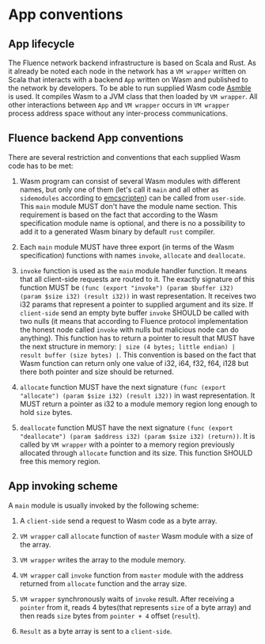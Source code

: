 # App conventions

## App lifecycle

The Fluence network backend infrastructure is based on Scala and Rust. As it already be noted each node in the network has a `VM wrapper` written on Scala that interacts with a backend `App` written on Wasm and published to the network by developers. To be able to run supplied Wasm code [Asmble](https://github.com/fluencelabs/asmble) is used. It compiles Wasm to a JVM class that then loaded by `VM wrapper`. All other interactions between `App` and `VM wrapper` occurs in `VM wrapper` process address space without any inter-process communications.

## Fluence backend App conventions

There are several restriction and conventions that each supplied Wasm code has to be met:

1. Wasm program can consist of several Wasm modules with different names, but only one of them (let's call it `main` and all other as `sidemodules` according to [emcscripten](https://github.com/emscripten-core/emscripten/wiki/Linking#overview-of-dynamic-linking)) can be called from `user-side`. This `main` module MUST don't have the module name section. This requirement is based on the fact that according to the Wasm specification module name is optional, and there is no a possibility to add it to a generated Wasm binary by default `rust` compiler.

2. Each `main` module MUST have three export (in terms of the Wasm specification) functions with names `invoke`, `allocate` and `deallocate`.

3. `invoke` function is used as the `main` module handler function. It means that all client-side requests are routed to it. The exactly signature of this function MUST be `(func (export "invoke") (param $buffer i32) (param $size i32) (result i32))` in wast representation. It receives two i32 params that represent a pointer to supplied argument and its size. If `client-side` send an empty byte buffer `invoke` SHOULD be called with two nulls (it means that according to Fluence protocol implementation the honest node called `invoke` with nulls but malicious node can do anything). This function has to return a pointer to result that MUST have the next structure in memory: `| size (4 bytes; little endian) | result buffer (size bytes) |`. This convention is based on the fact that Wasm function can return only one value of i32, i64, f32, f64, i128 but there both pointer and size should be returned.

4. `allocate` function MUST have the next signature `(func (export "allocate") (param $size i32) (result i32))` in wast representation. It MUST return a pointer as i32 to a module memory region long enough to hold `size` bytes.

5. `deallocate` function MUST have the next signature `(func (export "deallocate") (param $address i32) (param $size i32) (return))`. It is called by `VM wrapper` with a pointer to a memory region previously allocated through `allocate` function and its size. This function SHOULD free this memory region.

## App invoking scheme

A `main` module is usually invoked by the following scheme:

1. A `client-side` send a request to Wasm code as a byte array.

2. `VM wrapper` call `allocate` function of `master` Wasm module with a size of the array.

3. `VM wrapper` writes the array to the module memory.

4. `VM wrapper` call `invoke` function from `master` module with the address returned from `allocate` function and the array size.

5. `VM wrapper` synchronously waits of `invoke` result. After receiving a `pointer` from it, reads 4 bytes(that represents `size` of a byte array) and then reads `size` bytes from `pointer + 4` offset (`result`).

6. `Result` as a byte array is sent to a `client-side`.
